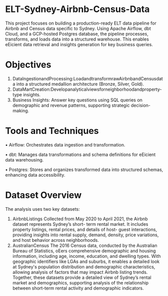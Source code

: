 # ELT-Sydney-Airbnb-Census-Data
This project focuses on building a production-ready ELT data pipeline for Airbnb and Census data specific to Sydney. Using Apache Airflow, dbt Cloud, and a GCP-hosted Postgres database, the pipeline processes, transforms, and loads data into a structured warehouse. This enables eEicient data retrieval and insights generation for key business queries.
# Objectives
1. DataIngestionandProcessing:LoadandtransformrawAirbnbandCensusdata into a structured medallion architecture (Bronze, Silver, Gold).
2. DataMartCreation:Developanalyticalviewsforneighborhoodandproperty-type insights.
3. Business Insights: Answer key questions using SQL queries on demographic and revenue patterns, supporting strategic decision-making.
# Tools and Techniques

• Airflow: Orchestrates data ingestion and transformation.

• dbt: Manages data transformations and schema definitions for eEicient data
warehousing.

• Postgres: Stores and organizes transformed data into structured schemas,
enhancing data accessibility.
# Dataset Overview
The analysis uses two key datasets: 
1. AirbnbListings
Collected from May 2020 to April 2021, the Airbnb dataset represents Sydney’s short- term rental market. It includes property listings, rental prices, and details of host- guest interactions, providing insights into rental supply, demand, density, price variations, and host behavior across neighborhoods.
2. AustralianCensus
The 2016 Census data, conducted by the Australian Bureau of Statistics, oEers comprehensive demographic and housing information, including age, income, education, and dwelling types. With geographic identifiers like LGAs and suburbs, it enables a detailed look at Sydney's population distribution and demographic characteristics, allowing analysis of factors that may impact Airbnb listing trends.
Together, these datasets provide a detailed view of Sydney’s rental market and demographics, supporting analysis of the relationship between short-term rental activity and demographic indicators.

